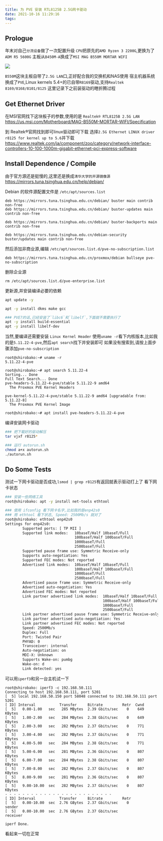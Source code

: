 ```yaml
---
title: 为 PVE 安装 RTL8125B 2.5G网卡驱动
date: 2021-10-16 11:29:16
tags:
---
```


## Prologue

年末对自己`分流设备`做了一次配置升级
`CPU`把原先的`AMD Ryzen 3 2200G`,更换为了`ADM R5 5600G`
主板从`B450M-A`换成了`MSI MAG B550M MORTAR WIFI`

![](https://ae01.alicdn.com/kf/H9f3740a02b1f4b408b67df3e7c1cdae7r.jpg)


`B550M`这块主板自带了`2.5G LAN`口,正好配合我的交换机和NAS使用
宿主机器系统换成了`PVE`,Linux kernels 5.4+的已自带`R8169`驱动,支持`Realtek 8169/8168/8101/8125`
这里记录下之前装驱动的瞎折腾过程

## Get Ethernet Driver

在MSI官网找下这块板子的参数,使用的是 `Realtek® RTL8125B 2.5G LAN`
https://us.msi.com/Motherboard/MAG-B550M-MORTAR-WIFI/Specification


到 Realtek®官网找到即可linux驱动即可下载
选择`2.5G Ethernet LINUX driver r8125 for kernel up to 5.6`并下载
https://www.realtek.com/ja/component/zoo/category/network-interface-controllers-10-100-1000m-gigabit-ethernet-pci-express-software

## Install Dependence / Compile

由于官方源还是挺慢的,这里还是换成`清华大学的开源镜像源`
https://mirrors.tuna.tsinghua.edu.cn/help/debian/

Debian 的软件源配置文件是 `/etc/apt/sources.list`
```
deb https://mirrors.tuna.tsinghua.edu.cn/debian/ buster main contrib non-free
deb https://mirrors.tuna.tsinghua.edu.cn/debian/ buster-updates main contrib non-free

deb https://mirrors.tuna.tsinghua.edu.cn/debian/ buster-backports main contrib non-free

deb https://mirrors.tuna.tsinghua.edu.cn/debian-security buster/updates main contrib non-free
```

然后添加非商业源,编辑 `/etc/apt/sources.list.d/pve-no-subscription.list`
```
deb https://mirrors.tuna.tsinghua.edu.cn/proxmox/debian bullseye pve-no-subscription
```

删除企业源
```
rm /etc/apt/sources.list.d/pve-enterprise.list
```

更新源,并安装编译必要的依赖
```bash
apt update -y

apt -y install dkms make gcc

### PVE7的话,已经安装了`libc6`和`libelf`,下面就不需要执行了
apt -y install build-essential
apt -y install libelf-dev
```

当然,要编译还需要安装 `Linux Kernel Header`
使用`uname -r`看下内核版本,比如我的是`5.11.22-4-pve`,然后`apt search`找下并安装即可
如果没有搜索到,请按上面步骤添加`pve-no-subscription`

```shell
root@shirobako:~# uname -r
5.11.22-4-pve

root@shirobako:~# apt search 5.11.22-4
Sorting... Done
Full Text Search... Done
pve-headers-5.11.22-4-pve/stable 5.11.22-9 amd64
  The Proxmox PVE Kernel Headers

pve-kernel-5.11.22-4-pve/stable 5.11.22-9 amd64 [upgradable from: 5.11.22-8]
  The Proxmox PVE Kernel Image

root@shirobako:~# apt install pve-headers-5.11.22-4-pve
```

编译安装网卡驱动
```bash
### 把下载好的驱动解压
tar vjxf r8125*

### 运行 autorun.sh
chmod a+x autorun.sh
./autorun.sh
```

## Do Some Tests

测试一下网卡驱动是否成功,`lsmod | grep r8125`有返回就表示驱动打上了
看下网卡状态
```bash
### 安装一些网络工具
root@shirobako: apt -y install net-tools ethtool

### 使用 ifconfig 看下网卡名字,比如我的是enp42s0
### 用 ethtool 看下状态, Speed: 2500Mb/s 就对了
root@shirobako: ethtool enp42s0
Settings for enp42s0:
        Supported ports: [ TP MII ]
        Supported link modes:   10baseT/Half 10baseT/Full 
                                100baseT/Half 100baseT/Full 
                                1000baseT/Full 
                                2500baseT/Full 
        Supported pause frame use: Symmetric Receive-only
        Supports auto-negotiation: Yes
        Supported FEC modes: Not reported
        Advertised link modes:  10baseT/Half 10baseT/Full 
                                100baseT/Half 100baseT/Full 
                                1000baseT/Full 
                                2500baseT/Full 
        Advertised pause frame use: Symmetric Receive-only
        Advertised auto-negotiation: Yes
        Advertised FEC modes: Not reported
        Link partner advertised link modes:  10baseT/Half 10baseT/Full 
                                             100baseT/Half 100baseT/Full 
                                             1000baseT/Full 
                                             2500baseT/Full 
        Link partner advertised pause frame use: Symmetric Receive-only
        Link partner advertised auto-negotiation: Yes
        Link partner advertised FEC modes: Not reported
        Speed: 2500Mb/s
        Duplex: Full
        Port: Twisted Pair
        PHYAD: 0
        Transceiver: internal
        Auto-negotiation: on
        MDI-X: Unknown
        Supports Wake-on: pumbg
        Wake-on: d
        Link detected: yes
```

可以用`iperf3`和另一台主机试一下

```
root@shirobako: iperf3 -c 192.168.50.111
Connecting to host 192.168.50.111, port 5201
[  5] local 192.168.50.150 port 58048 connected to 192.168.50.111 port 5201
[ ID] Interval           Transfer     Bitrate         Retr  Cwnd
[  5]   0.00-1.00   sec   285 MBytes  2.39 Gbits/sec    0    649 KBytes       
[  5]   1.00-2.00   sec   284 MBytes  2.38 Gbits/sec    0    649 KBytes       
[  5]   2.00-3.00   sec   282 MBytes  2.37 Gbits/sec    0    771 KBytes       
[  5]   3.00-4.00   sec   282 MBytes  2.37 Gbits/sec    0    771 KBytes       
[  5]   4.00-5.00   sec   284 MBytes  2.38 Gbits/sec    0    771 KBytes       
[  5]   5.00-6.00   sec   281 MBytes  2.36 Gbits/sec    0    807 KBytes       
[  5]   6.00-7.00   sec   284 MBytes  2.38 Gbits/sec    0    807 KBytes       
[  5]   7.00-8.00   sec   282 MBytes  2.37 Gbits/sec    0    807 KBytes       
[  5]   8.00-9.00   sec   281 MBytes  2.36 Gbits/sec    0    807 KBytes       
[  5]   9.00-10.00  sec   282 MBytes  2.37 Gbits/sec    0    807 KBytes       
- - - - - - - - - - - - - - - - - - - - - - - - -
[ ID] Interval           Transfer     Bitrate         Retr
[  5]   0.00-10.00  sec  2.76 GBytes  2.37 Gbits/sec    0             sender
[  5]   0.00-10.00  sec  2.76 GBytes  2.37 Gbits/sec                  receiver

iperf Done.
```

看起来一切在正常
